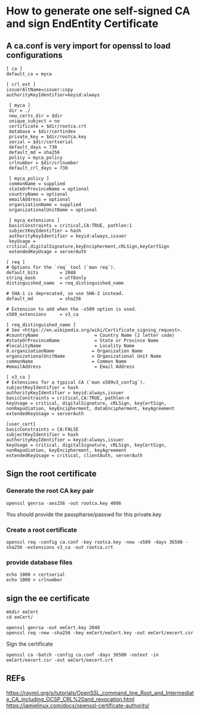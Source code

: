 # How to generate one self-signed CA and sign EndEntity Certificate

## A ca.conf is very import for openssl to load configurations

```
[ ca ]
default_ca = myca

[ crl_ext ]
issuerAltName=issuer:copy
authorityKeyIdentifier=keyid:always

 [ myca ]
 dir = ./
 new_certs_dir = $dir
 unique_subject = no
 certificate = $dir/rootca.crt
 database = $dir/certindex
 private_key = $dir/rootca.key
 serial = $dir/certserial
 default_days = 730
 default_md = sha256
 policy = myca_policy
 crlnumber = $dir/crlnumber
 default_crl_days = 730

 [ myca_policy ]
 commonName = supplied
 stateOrProvinceName = optional
 countryName = optional
 emailAddress = optional
 organizationName = supplied
 organizationalUnitName = optional

 [ myca_extensions ]
 basicConstraints = critical,CA:TRUE, pathlen:1
 subjectKeyIdentifier = hash
 authorityKeyIdentifier = keyid:always,issuer
 keyUsage = critical,digitalSignature,keyEncipherment,cRLSign,keyCertSign
 extendedKeyUsage = serverAuth

[ req ]
# Options for the `req` tool (`man req`).
default_bits        = 2048
string_mask         = utf8only
distinguished_name  = req_distinguished_name

# SHA-1 is deprecated, so use SHA-2 instead.
default_md          = sha256

# Extension to add when the -x509 option is used.
x509_extensions     = v3_ca

[ req_distinguished_name ]
# See <https://en.wikipedia.org/wiki/Certificate_signing_request>.
#countryName                     = Country Name (2 letter code)
#stateOrProvinceName             = State or Province Name
#localityName                    = Locality Name
0.organizationName              = Organization Name
organizationalUnitName          = Organizational Unit Name
commonName                      = Common Name
#emailAddress                    = Email Address

[ v3_ca ]
# Extensions for a typical CA (`man x509v3_config`).
subjectKeyIdentifier = hash
authorityKeyIdentifier = keyid:always,issuer
basicConstraints = critical,CA:TRUE, pathlen:4
keyUsage = critical, digitalSignature, cRLSign, keyCertSign, nonRepudiation, keyEncipherment, dataEncipherment, keyAgreement
extendedKeyUsage = serverAuth

[user_cert]
basicConstraints = CA:FALSE
subjectKeyIdentifier = hash
authorityKeyIdentifier = keyid:always,issuer
keyUsage = critical, digitalSignature, cRLSign, keyCertSign, nonRepudiation, keyEncipherment, keyAgreement
extendedKeyUsage = critical, clientAuth, serverAuth

```

## Sign the root certificate

### Generate the root CA key pair
```
openssl genrsa -aes256 -out rootca.key 4096
```

You should provide the passpharse/passwd for this private.key

### Create a root certificate

```
openssl req -config ca.conf -key rootca.key -new -x509 -days 36500 -sha256 -extensions v3_ca -out rootca.crt
```

### provide database files

```
echo 1000 > certserial
echo 1000 > crlnumber
```

## sign the ee certificate

```
mkdir eeCert
cd eeCert/

openssl genrsa -out eeCert.key 2048
openssl req -new -sha256 -key eeCert/eeCert.key -out eeCert/eecert.csr

```

Sign the certificate
```
openssl ca -batch -config ca.conf -days 36500 -notext -in eeCert/eecert.csr -out eeCert/eecert.crt
```

## REFs
https://raymii.org/s/tutorials/OpenSSL_command_line_Root_and_Intermediate_CA_including_OCSP_CRL%20and_revocation.html
https://jamielinux.com/docs/openssl-certificate-authority/
